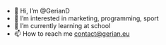 - 👋 Hi, I’m @GerianD
- 👀 I’m interested in marketing, programming, sport
- 🌱 I’m currently learning at school
- 📫 How to reach me contact@gerian.eu

<!---
GerianD/GerianD is a ✨ special ✨ repository because its `README.md` (this file) appears on your GitHub profile.
You can click the Preview link to take a look at your changes.
--->

